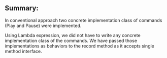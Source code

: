## Summary: 
In conventional approach two concrete implementation class of commands (Play and Pause) were implemented. 

Using Lambda expression, we did not have to write any concrete implementation class of the commands. We have passed those implementations as behaviors to the record method as it accepts single method interface. 
